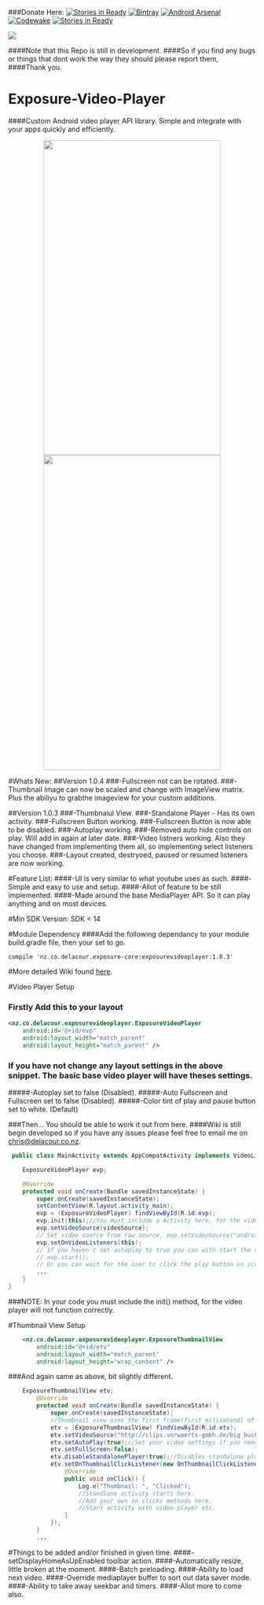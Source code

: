 ###Donate Here: [![Stories in Ready](https://button.flattr.com/flattr-badge-large.png)](https://flattr.com/profile/De-La-Cour)
[![Bintray](https://api.bintray.com/packages/delacour/maven/exposurevideoplayer/images/download.svg)](https://bintray.com/delacour/maven/exposurevideoplayer/_latestVersion)
[![Android Arsenal](https://img.shields.io/badge/Android%20Arsenal-Exposure--Video--Player-green.svg?style=true)](https://android-arsenal.com/details/1/4345)
[![Codewake](https://www.codewake.com/badges/ask_question.svg)](https://www.codewake.com/p/exposure-core)
[![Stories in Ready](https://badge.waffle.io/UrbanChrisy/Exposure-Video-Player.png?label=ready&title=Ready)](http://waffle.io/UrbanChrisy/Exposure-Video-Player)

<a href='https://bintray.com/delacour/maven/exposurevideoplayer?source=watch' alt='Get automatic notifications about new "exposurevideoplayer" versions'><img src='https://www.bintray.com/docs/images/bintray_badge_color.png'></a>

####Note that this Repo is still in development. 
####So if you find any bugs or things that dont work the way they should please report them, 
####Thank you.

# Exposure-Video-Player
####Custom Android video player API library. Simple and integrate with your apps quickly and efficiently.


<p align="center">
<img src="https://github.com/UrbanChrisy/Exposure-Video-Player/blob/master/screenshots/screenshot_1.png" height="640px" width="360px">
<img src="https://github.com/UrbanChrisy/Exposure-Video-Player/blob/master/screenshots/screenshot_2.png" height="640px" width="360px"> </p>

#Whats New:
##Version 1.0.4
###-Fullscreen not can be rotated.
###-Thumbnail Image can now be scaled and change with ImageView matrix. Plus the abiliyu to grabthe imageview for your custom additions.

##Version 1.0.3
###-Thumbnaiul View.
###-Standalone Player - Has its own activity.
###-Fullscreen Button working.
###-Fullscreen Button is now able to be disabled.
###-Autoplay working.
###-Removed auto hide controls on play. Will add in again at later date.
###-Video listners working. Also they have changed from implementing them all, so implementing select listeners you choose.
###-Layout created, destryoed, paused or resumed listeners are now working.

#Feature List:
####-UI is very similar to what youtube uses as such.
####-Simple and easy to use and setup.
####-Allot of feature to be still implemented.
####-Made around the base MediaPlayer API. So it can play anything and on most devices.

#Min SDK Version: SDK < 14


#Module Dependency
####Add the following dependancy to your module build.gradle file, then your set to go.
```Gradle
compile 'nz.co.delacour.exposure-core:exposurevideoplayer:1.0.3'
```
#More detailed Wiki found [here](https://github.com/UrbanChrisy/Exposure-Video-Player/wiki).

#Video Player Setup
### Firstly Add this to your layout

```XML
<nz.co.delacour.exposurevideoplayer.ExposureVideoPlayer
    android:id="@+id/evp"
    android:layout_width="match_parent"
    android:layout_height="match_parent" />
```
### If you have not change any layout settings in the above snippet. The basic base video player will have theses settings.
#####-Autoplay set to false (Disabled).
#####-Auto Fullscreen and Fullscreen set to false (Disabled).
#####-Color tint of play and pause button set to white. (Default)

###Then... You should be able to work it out from here. 
####Wiki is still begin developed so if you have any issues please feel free to email me on chris@delacour.co.nz.

```Java
 public class MainActivity extends AppCompatActivity implements VideoListeners {

    ExposureVideoPlayer evp;

    @Override
    protected void onCreate(Bundle savedInstanceState) {
        super.onCreate(savedInstanceState);
        setContentView(R.layout.activity_main);
        evp = (ExposureVideoPlayer) findViewById(R.id.evp);
        evp.init(this);//You must include a Activity here, for the video player will not function correctly.
        evp.setVideoSource(videoSource);
        // Set video source from raw source, evp.setVideoSource("android.resource://" + getPackageName() + "/"+R.raw.big_buck_bunny);
        evp.setOnVideoListeners(this);
        // If you haven't set autoplay to true you can with start the video with one of these,
        // evp.start();
        // Or you can wait for the user to click the play button on screen.
        ...
    }
}
```
###NOTE: In your code you must include the init(<YOUR ACTIVITY>) method, for the video player will not function correctly.

#Thumbnail View Setup
```XML
    <nz.co.delacour.exposurevideoplayer.ExposureThumbnailView
        android:id="@+id/etv"
        android:layout_width="match_parent"
        android:layout_height="wrap_content" />
```

###And again same as above, bit slightly different.

```Java
    ExposureThumbnailView etv;
        @Override
        protected void onCreate(Bundle savedInstanceState) {
            super.onCreate(savedInstanceState);
            //Thumbnail view uses the first frame(first milisecond) of video given as source.
            etv = (ExposureThumbnailView) findViewById(R.id.etv);
            etv.setVideoSource("http://clips.vorwaerts-gmbh.de/big_buck_bunny.mp4");
            etv.setAutoPlay(true);//Set your video settings if you need them. They carry over the the standalone player.
            etv.setFullScreen(false);
            etv.disableStandalonePlayer(true);//Disables standalone player.
            etv.setOnThumbnailClickListener(new OnThumbnailClickListener() {
                @Override
                public void onClick() {
                    Log.e("Thumbnail: ", "Clicked");
                    //Standlone activity starts here.
                    //Add your own on clicks methods here.
                    //Start activity with video player etc.
                }
            });
        }
        ...
```

#Things to be added and/or finished in given time.
####-setDisplayHomeAsUpEnabled toolbar action.
####-Automatically resize, little broken at the moment.
####-Batch preloading.
####-Ability to load next video.
####-Override mediaplayer buffer to sort out data saver mode.
####-Ability to take away seekbar and timers.
####-Allot more to come also.


